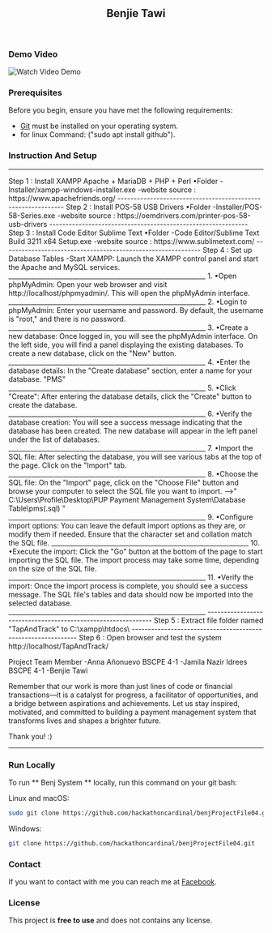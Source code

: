 <div align="center">


  <br />
  <br />

  <h2 align="center">Benjie Tawi</h2>


</div>

<br />

### Demo Video

![Watch Video Demo](./Demo/FINAL_SYSTEM.png "Demo")

### Prerequisites

Before you begin, ensure you have met the following requirements:

* [Git](https://git-scm.com/downloads "Download Git") must be installed on your operating system.
* for linux Command: ("sudo apt install github").

### Instruction And Setup
<hr>
Step 1 : Install XAMPP Apache + MariaDB + PHP + Perl
	•Folder
	  -Installer/xampp-windows-installer.exe
	  -website source : https://www.apachefriends.org/
-------------------------------------------------------------
Step 2 : Install POS-58 USB Drivers
	•Folder
	  -Installer/POS-58-Series.exe
	  -website source : https://oemdrivers.com/printer-pos-58-usb-drivers
-------------------------------------------------------------
Step 3 : Install Code Editor  Sublime Text 
	•Folder
	  -Code Editor/Sublime Text Build 3211 x64 Setup.exe
	  -website source : https://www.sublimetext.com/
-------------------------------------------------------------
Step 4 : Set up Database Tables
	-Start XAMPP: Launch the XAMPP control panel and start the Apache and MySQL services. 
	_____________________________________________________________
	1. •Open phpMyAdmin: Open your web browser and visit http://localhost/phpmyadmin/. This will open the phpMyAdmin interface.
	_____________________________________________________________
	2. •Login to phpMyAdmin: Enter your username and password. By default, the username is "root," and there is no password.
	_____________________________________________________________
	3. •Create a new database: Once logged in, you will see the phpMyAdmin interface. On the left side, you will find a panel displaying the existing databases. To create a new 	database, 	click on the "New" button.
	_____________________________________________________________
	4. •Enter the database details: In the "Create database" section, enter a name for your database. "PMS"  
	_____________________________________________________________
	5. •Click "Create": After entering the database details, click the "Create" button to create the database.
	_____________________________________________________________
	6. •Verify the database creation: You will see a success message indicating that the database has been created. The new database will appear in the left panel under the list of 	databases.
	_____________________________________________________________
	7. •Import the SQL file: After selecting the database, you will see various tabs at the top of the page. Click on the "Import" tab.
	_____________________________________________________________
	8. •Choose the SQL file: On the "Import" page, click on the "Choose File" button and browse your computer to select the SQL file you want to import. 
	-->" C:\Users\Profile\Desktop\PUP Payment Management System\Database Table\pms(.sql) "
	_____________________________________________________________
	9. •Configure import options: You can leave the default import options as they are, or modify them if needed. Ensure that the character set and collation match the SQL file.
	_____________________________________________________________
	10. •Execute the import: Click the "Go" button at the bottom of the page to start importing the SQL file. The import process may take some time, depending on the size of the SQL 		file.
	_____________________________________________________________
	11. •Verify the import: Once the import process is complete, you should see a success message. The SQL file's tables and data should now be imported into the selected database.
	_____________________________________________________________
-------------------------------------------------------------
Step 5 : Extract file folder named "TapAndTrack" to  C:\xampp\htdocs\ 
-------------------------------------------------------------
Step 6 : Open browser and test the system 
	 http://localhost/TapAndTrack/



Project Team Member
-Anna Añonuevo BSCPE 4-1
-Jamila Nazir Idrees BSCPE 4-1
-Benjie Tawi


Remember that our work is more than just lines of code or financial transactions—it is a catalyst for progress, a facilitator of opportunities, and a bridge between aspirations and achievements. Let us stay inspired, motivated, and committed to building a payment management system that transforms lives and shapes a brighter future.

Thank you! :)

<hr>


### Run Locally

To run ** Benj System ** locally, run this command on your git bash:

Linux and macOS:

```bash
sudo git clone https://github.com/hackathoncardinal/benjProjectFile04.git
```

Windows:

```bash
git clone https://github.com/hackathoncardinal/benjProjectFile04.git
```

### Contact

If you want to contact with me you can reach me at [Facebook](https://www.facebook.com/benjie.tawi).

### License

This project is **free to use** and does not contains any license.